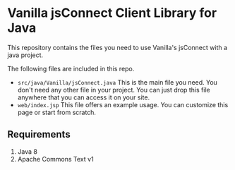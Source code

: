 # Vanilla jsConnect Client Library for Java #

This repository contains the files you need to use Vanilla's jsConnect with a java project.

The following files are included in this repo.

* `src/java/Vanilla/jsConnect.java`
  This is the main file you need. You don't need any other file in your project. You can just drop this file anywhere that you can access it on your site.
* `web/index.jsp`
  This file offers an example usage. You can customize this page or start from scratch.
  
## Requirements
1. Java 8
1. Apache Commons Text v1
